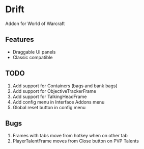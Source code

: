 # Drift
Addon for World of Warcraft

## Features
* Draggable UI panels
* Classic compatible

## TODO
1. Add support for Containers (bags and bank bags)
1. Add support for ObjectiveTrackerFrame
1. Add support for TalkingHeadFrame
1. Add config menu in Interface Addons menu
1. Global reset button in config menu

## Bugs
1. Frames with tabs move from hotkey when on other tab
1. PlayerTalentFrame moves from Close button on PVP Talents
